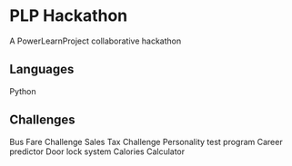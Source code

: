 # PLP Hackathon
A PowerLearnProject collaborative hackathon
## Languages
Python
## Challenges
Bus Fare Challenge
Sales Tax Challenge
Personality test program
Career predictor
Door lock system
Calories Calculator

